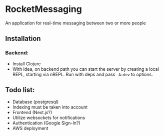 # RocketMessaging

An application for real-time messaging between two or more people

## Installation

### Backend:

- Install Clojure
- With Idea, on backend path you can start the server by creating a local REPL, starting via nREPL. Run with deps and pass `-A:dev` to options.

## Todo list:

- Database (postgresql)
- Indexing must be taken into account
- Frontend (Next.js?)
- Utilize websockets for notifications
- Authentication (Google Sign-In?)
- AWS deployment
